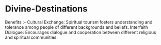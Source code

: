 # Divine-Destinations
Benefits :- Cultural Exchange: Spiritual tourism fosters understanding and tolerance among people of different backgrounds and beliefs. Interfaith Dialogue: Encourages dialogue and cooperation between different religious and spiritual communities.
